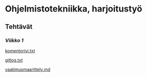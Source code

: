 # Ohjelmistotekniikka, harjoitustyö

## Tehtävät

### *Viikko 1*

[komentorivi.txt](https://github.com/ReimKuos/ot-harjoitustyo/blob/master/laskarit/viikko1/komentorivi.txt)

[gitlog.txt](https://github.com/ReimKuos/ot-harjoitustyo/blob/master/laskarit/viikko1/gitlog.txt)

[vaatimusmaarittely.md](https://github.com/ReimKuos/ot-harjoitustyo/blob/master/dokumentaatio/vaatimusmaarittely.md)

